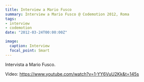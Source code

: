 ```yaml
---
title: Interview a Mario Fusco
summary: Interview a Mario Fusco @ Codemotion 2012, Roma
tags:
- interview
- codemotion
date: "2012-03-24T00:00:00Z"

image:
  caption: Interview
  focal_point: Smart
---
```


Intervista a Mario Fusco.

Video:
https://www.youtube.com/watch?v=1-YY6VuU2Kk&t=145s
